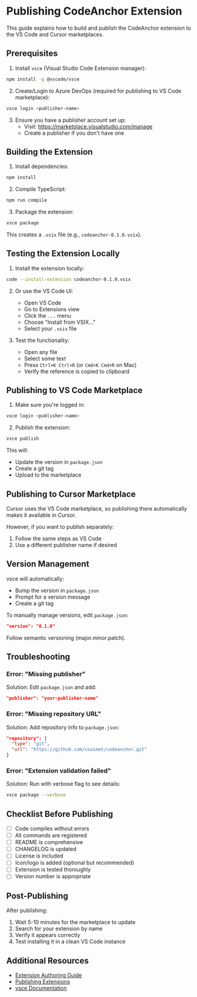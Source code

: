 # Publishing CodeAnchor Extension

This guide explains how to build and publish the CodeAnchor extension to the VS Code and Cursor marketplaces.

## Prerequisites

1. Install `vsce` (Visual Studio Code Extension manager):

```bash
npm install -g @vscode/vsce
```

2. Create/Login to Azure DevOps (required for publishing to VS Code marketplace):

```bash
vsce login <publisher-name>
```

3. Ensure you have a publisher account set up:
   - Visit: https://marketplace.visualstudio.com/manage
   - Create a publisher if you don't have one

## Building the Extension

1. Install dependencies:

```bash
npm install
```

2. Compile TypeScript:

```bash
npm run compile
```

3. Package the extension:

```bash
vsce package
```

This creates a `.vsix` file (e.g., `codeanchor-0.1.0.vsix`).

## Testing the Extension Locally

1. Install the extension locally:

```bash
code --install-extension codeanchor-0.1.0.vsix
```

2. Or use the VS Code UI:

   - Open VS Code
   - Go to Extensions view
   - Click the `...` menu
   - Choose "Install from VSIX..."
   - Select your `.vsix` file

3. Test the functionality:
   - Open any file
   - Select some text
   - Press `Ctrl+K Ctrl+R` (or `Cmd+K Cmd+R` on Mac)
   - Verify the reference is copied to clipboard

## Publishing to VS Code Marketplace

1. Make sure you're logged in:

```bash
vsce login <publisher-name>
```

2. Publish the extension:

```bash
vsce publish
```

This will:

- Update the version in `package.json`
- Create a git tag
- Upload to the marketplace

## Publishing to Cursor Marketplace

Cursor uses the VS Code marketplace, so publishing there automatically makes it available in Cursor.

However, if you want to publish separately:

1. Follow the same steps as VS Code
2. Use a different publisher name if desired

## Version Management

vsce will automatically:

- Bump the version in `package.json`
- Prompt for a version message
- Create a git tag

To manually manage versions, edit `package.json`:

```json
"version": "0.1.0"
```

Follow semantic versioning (major.minor.patch).

## Troubleshooting

### Error: "Missing publisher"

Solution: Edit `package.json` and add:

```json
"publisher": "your-publisher-name"
```

### Error: "Missing repository URL"

Solution: Add repository info to `package.json`:

```json
"repository": {
  "type": "git",
  "url": "https://github.com/couimet/codeanchor.git"
}
```

### Error: "Extension validation failed"

Solution: Run with verbose flag to see details:

```bash
vsce package --verbose
```

## Checklist Before Publishing

- [ ] Code compiles without errors
- [ ] All commands are registered
- [ ] README is comprehensive
- [ ] CHANGELOG is updated
- [ ] License is included
- [ ] Icon/logo is added (optional but recommended)
- [ ] Extension is tested thoroughly
- [ ] Version number is appropriate

## Post-Publishing

After publishing:

1. Wait 5-10 minutes for the marketplace to update
2. Search for your extension by name
3. Verify it appears correctly
4. Test installing it in a clean VS Code instance

## Additional Resources

- [Extension Authoring Guide](https://code.visualstudio.com/api/get-started/your-first-extension)
- [Publishing Extensions](https://code.visualstudio.com/api/working-with-extensions/publishing-extension)
- [vsce Documentation](https://github.com/Microsoft/vscode-vsce)
